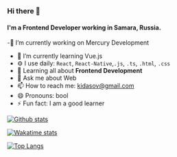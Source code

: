 ### Hi there 👋

#### I'm a Frontend Developer working in Samara, Russia.

-🔭 I’m currently working on Mercury Development
- 🌱 I’m currently learning Vue.js
- ⚙️ I use daily: `React`, `React-Native`,`.js`, `.ts`, `.html`, `.css`
- 🌱 Learning all about **Frontend Development**
- 💬 Ask me about Web
- 📫 How to reach me: kidasov@gmail.com
- 😄 Pronouns: bool
- ⚡ Fun fact: I am a good learner

[![Github stats](https://github-readme-stats.vercel.app/api?username=kidasov)](https://github.com/kidasov/github-readme-stats)

[![Wakatime stats](https://github-readme-stats.vercel.app/api/wakatime?username=@kidasov)](https://github.com/kidasov/github-readme-stats)

[![Top Langs](https://github-readme-stats.vercel.app/api/top-langs/?username=kidasov)](https://github.com/kidasov/github-readme-stats)

